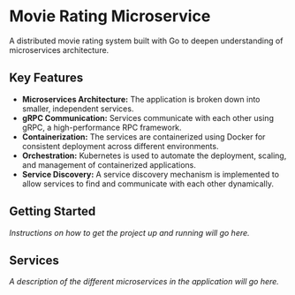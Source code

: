 # Movie Rating Microservice

A distributed movie rating system built with Go to deepen understanding of microservices architecture.

## Key Features

*   **Microservices Architecture:** The application is broken down into smaller, independent services.
*   **gRPC Communication:** Services communicate with each other using gRPC, a high-performance RPC framework.
*   **Containerization:** The services are containerized using Docker for consistent deployment across different environments.
*   **Orchestration:** Kubernetes is used to automate the deployment, scaling, and management of containerized applications.
*   **Service Discovery:** A service discovery mechanism is implemented to allow services to find and communicate with each other dynamically.

## Getting Started

*Instructions on how to get the project up and running will go here.*

## Services

*A description of the different microservices in the application will go here.*
